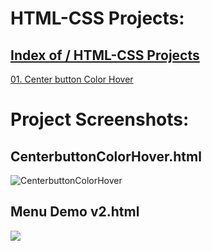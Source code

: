 # HTML-CSS Projects:


##  <a href="https://theswapnilzambare.github.io/Web_Development_Example/HTML">Index of / HTML-CSS Projects</a>


<a href="https://theswapnilzambare.github.io/Web_Development_Example/HTML/OnePageProject/CenterbuttonColorHover.html" target="_blank" >01. Center button Color Hover</a>










# Project Screenshots:

## CenterbuttonColorHover.html
![CenterbuttonColorHover](https://raw.githubusercontent.com/theSwapnilZambare/Web_Development/master/Projects/OnePageProject/Images/CenterbuttonColorHover.png)
<!-- <img src="https://github.com/theSwapnilZambare/Front_End_Devlopment/blob/master/Projects/OnePageProject/Images/CenterbuttonColorHover.png" width="200" height="200"> -->

## Menu Demo v2.html
<img src="https://raw.githubusercontent.com/theSwapnilZambare/Web_Development/master/Projects/OnePageProject/Images/Menu%20Demo%20v2.png">




